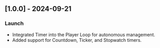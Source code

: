 ## [1.0.0] - 2024-09-21
### Launch
- Integrated Timer into the Player Loop for autonomous management.
- Added support for Countdown, Ticker, and Stopwatch timers.